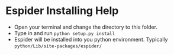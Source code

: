 # Espider Installing Help

* Open your terminal and change the directory to this folder.  
* Type in and run `python setup.py install`  
* Espider will be installed into you python environment. Typically `python/Lib/site-packages/espider/`